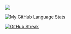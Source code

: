 ![](https://komarev.com/ghpvc/?username=jakub-chyla)

[![My GitHub Language Stats](https://github-readme-stats.vercel.app/api/top-langs/?username=jakub-chyla&langs_count=5&theme=tokyonight)]()

[![GitHub Streak](https://github-readme-streak-stats.herokuapp.com/?user=jakub-chyla&theme=dark)](https://github.com/jakub-chyla/github-readme-streak-stats)
